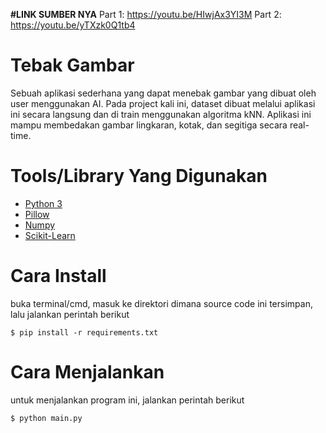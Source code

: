 **#LINK SUMBER NYA**
Part 1: https://youtu.be/HIwjAx3YI3M
Part 2: https://youtu.be/yTXzk0Q1tb4

# Tebak Gambar
Sebuah aplikasi sederhana yang dapat menebak gambar yang dibuat oleh user menggunakan AI. Pada project kali ini, dataset dibuat melalui aplikasi ini secara langsung dan di train menggunakan algoritma kNN. Aplikasi ini mampu membedakan gambar lingkaran, kotak, dan segitiga secara real-time.

# Tools/Library Yang Digunakan
- [Python 3](https://www.python.org/)
- [Pillow](https://python-pillow.org/)
- [Numpy](https://numpy.org/)
- [Scikit-Learn](https://scikit-learn.org/stable/index.html)

# Cara Install
buka terminal/cmd, masuk ke direktori dimana source code ini tersimpan, lalu jalankan perintah berikut
```
$ pip install -r requirements.txt
```

# Cara Menjalankan
untuk menjalankan program ini, jalankan perintah berikut
```
$ python main.py
```
